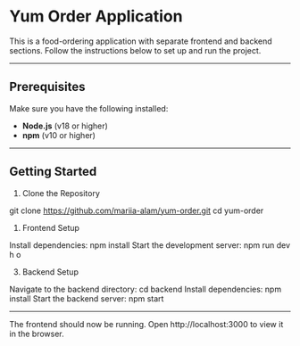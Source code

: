 # Yum Order Application

This is a food-ordering application with separate frontend and backend sections. Follow the instructions below to set up and run the project.

---

## Prerequisites

Make sure you have the following installed:
- **Node.js** (v18 or higher)
- **npm** (v10 or higher)

---

## Getting Started

1. Clone the Repository

git clone https://github.com/mariia-alam/yum-order.git
cd yum-order

1. Frontend Setup

Install dependencies:
npm install
Start the development server:
npm run dev
h
o

3. Backend Setup

Navigate to the backend directory:
cd backend
Install dependencies:
npm install
Start the backend server:
npm start

------


The frontend should now be running. Open http://localhost:3000 to view it in the browser.



